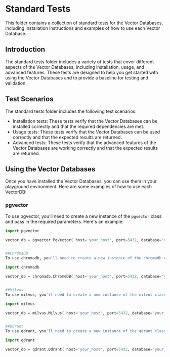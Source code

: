 # Standard Tests

This folder contains a collection of standard tests for the Vector Databases, including installation instructions and examples of how to use each Vector Database.

## Introduction

The standard tests folder includes a variety of tests that cover different aspects of the Vector Databases, including installation, usage, and advanced features. These tests are designed to help you get started with using the Vector Databases and to provide a baseline for testing and validation.

## Test Scenarios

The standard tests folder includes the following test scenarios:

* Installation tests: These tests verify that the Vector Databases can be installed correctly and that the required dependencies are met.
* Usage tests: These tests verify that the Vector Databases can be used correctly and that the expected results are returned.
* Advanced tests: These tests verify that the advanced features of the Vector Databases are working correctly and that the expected results are returned.

## Using the Vector Databases

Once you have installed the Vector Databases, you can use them in your playground environment. Here are some examples of how to use each VectorDB:

### pgvector

To use pgvector, you'll need to create a new instance of the `pgvector` class and pass in the required parameters. Here's an example:
```python
import pgvector

vector_db = pgvector.PgVector( host='your_host', port=5432, database='your_database', username='your_username', password='your_password' )


##ChromaDB
To use chromadb, you'll need to create a new instance of the chromadb class and pass in the required parameters. Here's an example:

import chromadb

vector_db = chromadb.ChromeDB( host='your_host', port=5432, database='your_database', username='your_username', password='your_password' )


##Milvus
To use milvus, you'll need to create a new instance of the milvus class and pass in the required parameters. Here's an example:

import milvus

vector_db = milvus.Milvus( host='your_host', port=5432, database='your_database', username='your_username', password='your_password' )


##Qdrant
To use qdrant, you'll need to create a new instance of the qdrant class and pass in the required parameters. Here's an example:

import qdrant

vector_db = qdrant.Qdrant( host='your_host', port=5432, database='your_database', username='your_username', password='your_password' )
